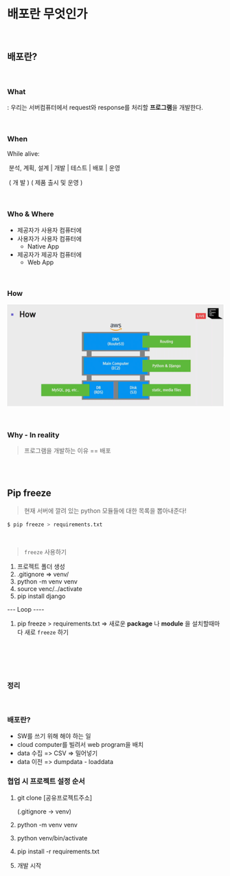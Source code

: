 # 배포란 무엇인가

<br>

## 배포란?

<br>

### What

: 우리는 서버컴퓨터에서 request와 response를 처리할 **프로그램**을 개발한다.

<br>

### When

While alive:

​	분석, 계획, 설계 	 |  	개발  	|  	테스트  	| 		배포 	 |  	운영

​	( 								개	발								) ( 	제품 출시 및 운영	)

<br>

### Who & Where

- 제공자가 사용자 컴퓨터에
- 사용자가 사용자 컴퓨터에
  - Native App
- 제공자가 제공자 컴퓨터에
  - Web App

<br>

### How

![image-20200523184858144](../images/image-20200523184858144.png)



<br>

### Why - In reality

> 프로그램을 개발하는 이유 == 배포



<br>

<br>

## Pip freeze

> 현재 서버에 깔려 있는 python 모듈들에 대한 목록을 뽑아내준다!
>

```bash
$ pip freeze > requirements.txt
```

<br>

> `freeze` 사용하기

1. 프로젝트 폴더 생성
2. .gitignore => venv/
3. python -m venv venv
4. source venc/../activate
5. pip install django

--- Loop ----

1. pip freeze > requirements.txt   => 새로운 **package** 나 **module** 을 설치할때마다 새로 `freeze` 하기

<br>

<br><br>

### 정리

<br>

### 배포란?

- SW를 쓰기 위해 해야 하는 일
- cloud computer를 빌려서 web program을 배치
- data 수집  =>  CSV  =>  밀어넣기
- data 이전  =>  dumpdata  -  loaddata





### 협업 시 프로젝트 설정 순서

1. git clone [공유프로젝트주소]

   (.gitignore -> venv)

2. python -m  venv venv

3. python venv/bin/activate

4. pip install -r requirements.txt

5. 개발 시작